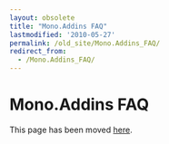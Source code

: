 ```yaml
---
layout: obsolete
title: "Mono.Addins FAQ"
lastmodified: '2010-05-27'
permalink: /old_site/Mono.Addins_FAQ/
redirect_from:
  - /Mono.Addins_FAQ/
---
```


Mono.Addins FAQ
===============

This page has been moved [here](http://monoaddins.codeplex.com/wikipage?title=FAQ&referringTitle=Documentation).

